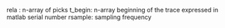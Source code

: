   rela : n-array of picks
  t_begin: n-array beginning of the trace expressed in matlab serial number 
  rsample: sampling frequency
